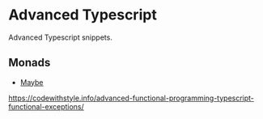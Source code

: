 # Advanced Typescript

Advanced Typescript snippets.

## Monads
* [Maybe](./monads/maybe/)


https://codewithstyle.info/advanced-functional-programming-typescript-functional-exceptions/
